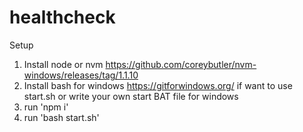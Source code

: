 # healthcheck


Setup

1. Install node or nvm https://github.com/coreybutler/nvm-windows/releases/tag/1.1.10
2. Install bash for windows https://gitforwindows.org/ if want to use start.sh or write your own start BAT file for windows
3. run 'npm i'
4. run 'bash start.sh'